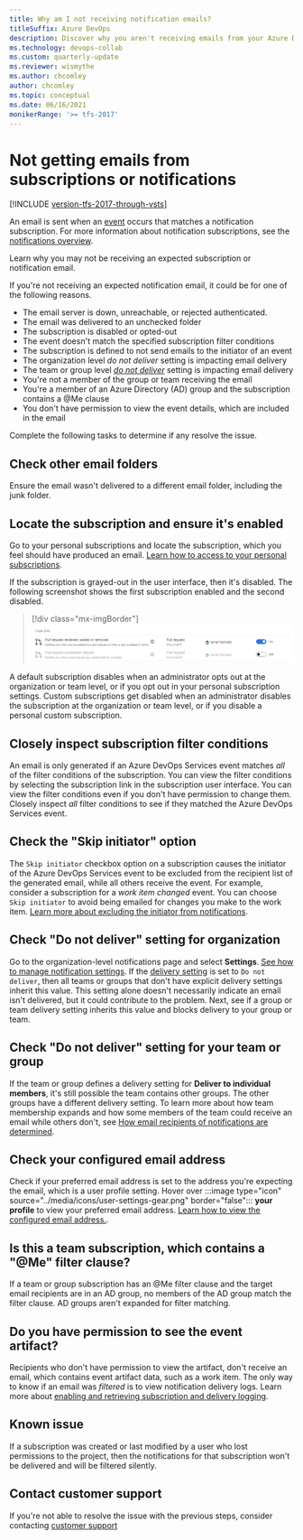 ```yaml
---
title: Why am I not receiving notification emails?
titleSuffix: Azure DevOps
description: Discover why you aren't receiving emails from your Azure DevOps notification subscriptions and fix it.
ms.technology: devops-collab
ms.custom: quarterly-update
ms.reviewer: wismythe
ms.author: chcomley
author: chcomley
ms.topic: conceptual
ms.date: 06/16/2021
monikerRange: '>= tfs-2017'
---
```


# Not getting emails from subscriptions or notifications

[!INCLUDE [version-tfs-2017-through-vsts](../includes/version-tfs-2017-through-vsts.md)]

An email is sent when an [event](oob-supported-event-types.md) occurs that matches a notification subscription. For more information about notification subscriptions, see the [notifications overview](about-notifications.md).

Learn why you may not be receiving an expected subscription or notification email.

If you're not receiving an expected notification email, it could be for one of the following reasons.

* The email server is down, unreachable, or rejected authenticated.
* The email was delivered to an unchecked folder
* The subscription is disabled or opted-out
* The event doesn't match the specified subscription filter conditions
* The subscription is defined to not send emails to the initiator of an event
* The organization level _do not deliver_ setting is impacting email delivery
* The team or group level [_do not deliver_](#check-do-not-deliver-setting-for-your-team-or-group) setting is impacting email delivery
* You're not a member of the group or team receiving the email
* You're a member of an Azure Directory (AD) group and the subscription contains a @Me clause
* You don't have permission to view the event details, which are included in the email

Complete the following tasks to determine if any resolve the issue.

## Check other email folders

Ensure the email wasn't delivered to a different email folder, including the junk folder.

## Locate the subscription and ensure it's enabled

Go to your personal subscriptions and locate the subscription, which you feel should have produced an email. [Learn how to access to your personal subscriptions](navigating-the-ui.md#open-person-level).

If the subscription is grayed-out in the user interface, then it's disabled. The following screenshot shows the first subscription enabled and the second disabled.

> [!div class="mx-imgBorder"] 
>![subscription disabled](media/subscription-disabled.png)

A default subscription disables when an administrator opts out at the organization or team level, or if you opt out in your personal subscription settings. Custom subscriptions get disabled when an administrator disables the subscription at the organization or team level, or if you disable a personal custom subscription.

## Closely inspect subscription filter conditions

An email is only generated if an Azure DevOps Services event matches _all_ of the filter conditions of the subscription. You can view the filter conditions by selecting the subscription link in the subscription user interface. You can view the filter conditions even if you don't have permission to change them. Closely inspect _all_ filter conditions to see if they matched the Azure DevOps Services event.

## Check the "Skip initiator" option

The `Skip initiator` checkbox option on a subscription causes the initiator of the Azure DevOps Services event to be excluded from the recipient list of the generated email, while all others receive the event. For example, consider a subscription for a _work item changed_ event. You can choose `Skip initiator` to avoid being emailed for changes you make to the work item. [Learn more about excluding the initiator from notifications](exclude-self-from-email.md).

## Check "Do not deliver" setting for organization

Go to the organization-level notifications page and select **Settings**. [See how to manage notification settings](manage-team-group-global-organization-notifications.md). If the [delivery setting](#check-do-not-deliver-setting-for-your-team-or-group) is set to `Do not deliver`, then all teams or groups that don't have explicit delivery settings inherit this value. This setting alone doesn't necessarily indicate an email isn't delivered, but it could contribute to the problem. Next, see if a group or team delivery setting inherits this value and blocks delivery to your group or team.

## Check "Do not deliver" setting for your team or group

If the team or group defines a delivery setting for **Deliver to individual members**, it's still possible the team contains other groups. The other groups have a different delivery setting. To learn more about how team membership expands and how some members of the team could receive an email while others don't, see [How email recipients of notifications are determined](concepts-email-recipients.md).

## Check your configured email address

Check if your preferred email address is set to the address you're expecting the email, which is a user profile setting. Hover over :::image type="icon" source="../media/icons/user-settings-gear.png" border="false"::: **your profile** to view your preferred email address. [Learn how to view the configured email address.](../organizations/settings/set-your-preferences.md).

## Is this a team subscription, which contains a "@Me" filter clause?

If a team or group subscription has an @Me filter clause and the target email recipients are in an AD group, no members of the AD group match the filter clause. AD groups aren't expanded for filter matching.

## Do you have permission to see the event artifact?

Recipients who don't have permission to view the artifact, don't receive an email, which contains event artifact data, such as a work item. The only way to know if an email was _filtered_ is to view notification delivery logs. Learn more about [enabling and retrieving subscription and delivery logging](use-subscription-logging.md).

## Known issue

If a subscription was created or last modified by a user who lost permissions to the project, then the notifications for that subscription won't be delivered and will be filtered silently.

## Contact customer support

If you're not able to resolve the issue with the previous steps, consider contacting [customer support](troubleshoot-contact-support.md)
